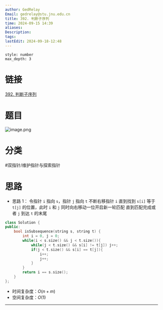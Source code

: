 ```yaml
---
author: GedRelay
Email: gedrelay@stu.jnu.edu.cn
title: 392. 判断子序列
time: 2024-09-15 14:39
aliases: 
Description: 
tags: 
lastEdit: 2024-09-18-12:48
---
```


```toc
style: number
max_depth: 3
```

# 链接
[392. 判断子序列](https://leetcode.cn/problems/is-subsequence/) 

# 题目
![image.png](https://ged-pic-bed.oss-cn-guangzhou.aliyuncs.com/img/202409151439341.png)


# 分类
#双指针/维护指针与探索指针 

# 思路
- 思路 1：
令指针 `i` 指向 `s`，指针 `j` 指向 `t` 
不断右移指针 `i` 直到找到 `s[i]` 等于 `t[j]` 的位置，此时 `i` 和 `j` 同时向右移动一位开启新一轮匹配
直到匹配完成或者 `j` 到达 `t` 的末尾


```cpp
class Solution {
public:
    bool isSubsequence(string s, string t) {
        int i = 0, j = 0;
        while(i < s.size() && j < t.size()){
            while(j < t.size() && s[i] != t[j]) j++;
            if(j < t.size() && s[i] == t[j]){
                i++;
                j++;
            }
        }
        return i == s.size();
    }
};
```


- 时间复杂度：${O\left( n+m \right)  }$ 
- 空间复杂度：${O\left( 1 \right)  }$ 


---

